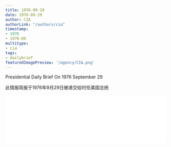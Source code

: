 ```yaml
---
title: 1976-09-29
date: 1976-09-29
author: CIA 
authorLink: "/authors/cia"
timestamp: 
- 1976
- 1976-09
multitype: 
- cia
tags: 
- dailybrief
featuredImagePreview: '/agency/CIA.png'
---
```



Presidential Daily Brief On 1976 September 29

此情报简报于1976年9月29日被递交给时任美国总统

<!--more-->





<div id="over" style="width:100%; overflow:hidden"> <iframe id="sFrame" name="sFrame" frameborder="no" border="0"  allowfullscreen marginwidth="0" scrolling="no" src = " /CIA/1976-09-29.html "  style = " position:absulute; width: 806px; top: 300;" > </iframe> </div>